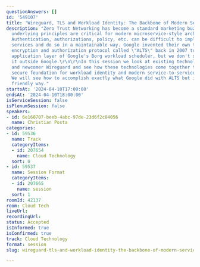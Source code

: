 ```yaml
---
questionAnswers: []
id: '549107'
title: 'Wireguard, TLS and Workload Identity: The Backbone of Modern Service Networking'
description: "Zero Trust Networking has become a standard marketing buzzword but the
  underlying principles are critical for modern microservice-style architectures.
  Authentication, authorizations, policy, etc. can be difficult to implement between
  services and do so in a maintainable way. Google invented their own transparent
  encryption and authorization protocol called \"ALTS\" back in 2007 to serve the
  application layer of Google's Borg workload scheduler, but we don't see others using
  it outside Google.\r\n\r\nIn this session we look at existing technology like TLS
  and newcomer Wireguard and see how these technologies come together to provide a
  secure foundation for workload identity and modern service-to-service networking.
  We will see how to accomplish exactly what Google did with ALTS but in a more open-source
  friendly way."
startsAt: '2024-04-10T17:00:00'
endsAt: '2024-04-10T18:00:00'
isServiceSession: false
isPlenumSession: false
speakers:
- id: 6e160707-beeb-4abc-97de-23d6f2c84056
  name: Christian Posta
categories:
- id: 59536
  name: Track
  categoryItems:
  - id: 207654
    name: Cloud Technology
  sort: 0
- id: 59537
  name: Session Format
  categoryItems:
  - id: 207665
    name: session
  sort: 1
roomId: 42137
room: Cloud Tech
liveUrl: 
recordingUrl: 
status: Accepted
isInformed: true
isConfirmed: true
track: Cloud Technology
format: session
slug: wireguard-tls-and-workload-identity-the-backbone-of-modern-service-networking

---
```

